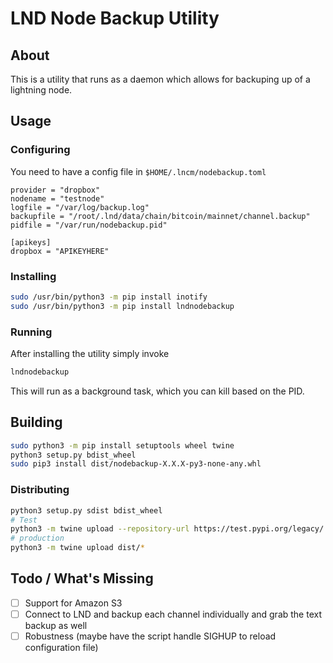 # LND Node Backup Utility

## About

This is a utility that runs as a daemon which allows for backuping up of a lightning node.

## Usage

### Configuring

You need to have a config file in ```$HOME/.lncm/nodebackup.toml```

```
provider = "dropbox"
nodename = "testnode"
logfile = "/var/log/backup.log"
backupfile = "/root/.lnd/data/chain/bitcoin/mainnet/channel.backup"
pidfile = "/var/run/nodebackup.pid"

[apikeys]
dropbox = "APIKEYHERE"

```

### Installing

```bash
sudo /usr/bin/python3 -m pip install inotify
sudo /usr/bin/python3 -m pip install lndnodebackup
```

### Running

After installing the utility simply invoke

```bash
lndnodebackup
```

This will run as a background task, which you can kill based on the PID.

## Building

```bash
sudo python3 -m pip install setuptools wheel twine
python3 setup.py bdist_wheel
sudo pip3 install dist/nodebackup-X.X.X-py3-none-any.whl
```

### Distributing

```bash
python3 setup.py sdist bdist_wheel
# Test
python3 -m twine upload --repository-url https://test.pypi.org/legacy/ dist/*
# production
python3 -m twine upload dist/* 
```

## Todo / What's Missing

- [ ] Support for Amazon S3
- [ ] Connect to LND and backup each channel individually and grab the text backup as well
- [ ] Robustness (maybe have the script handle SIGHUP to reload configuration file)
